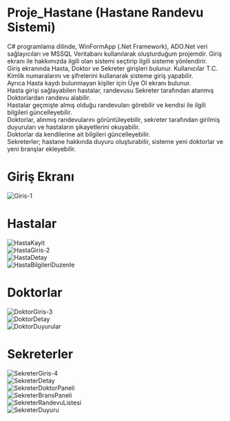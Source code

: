 # Proje_Hastane (Hastane Randevu Sistemi)
C# programlama dilinde, WinFormApp (.Net Framework), ADO.Net veri sağlayıcıları ve MSSQL Veritabanı kullanılarak oluşturduğum projemdir. Giriş ekranı ile hakkımızda ilgili olan sistemi seçtirip ilgili sisteme yönlendirir.<br/>
Giriş ekranında Hasta, Doktor ve Sekreter girişleri bulunur. Kullanıcılar T.C. Kimlik numaralarını ve şifrelerini kullanarak sisteme giriş yapabilir.<br/>
Ayrıca Hasta kaydı bulunmayan kişiler için Üye Ol ekranı bulunur.<br/>
Hasta girişi sağlayabilen hastalar, randevusu Sekreter tarafından atanmış Doktorlardan randevu alabilir.<br/>
Hastalar geçmişte almış olduğu randevuları görebilir ve kendisi ile ilgili bilgileri güncelleyebilir.<br/>
Doktorlar, alınmış randevularını görüntüleyebilir, sekreter tarafından girilmiş duyuruları ve hastaların şikayetlerini okuyabilir.<br/>
Doktorlar da kendilerine ait bilgileri güncelleyebilir.<br/>
Sekreterler; hastane hakkında duyuru oluşturabilir, sisteme yeni doktorlar ve yeni branşlar ekleyebilir.<br/>

# Giriş Ekranı 
![Giris-1](https://github.com/user-attachments/assets/b23651f1-6fb8-4014-be8f-8193182287ef) <br/>

# Hastalar
![HastaKayit](https://github.com/user-attachments/assets/e8b90670-2221-4d2a-a5ae-2c7d2f6fd6fb) <br/>
![HastaGiris-2](https://github.com/user-attachments/assets/15fe3a1d-5ad6-4e70-b7f0-1a7729f4db26) <br/>
![HastaDetay](https://github.com/user-attachments/assets/528b66c5-a155-473e-aab5-b26ed4680ba8) <br/>
![HastaBilgileriDuzenle](https://github.com/user-attachments/assets/5f0233a2-ac2c-4881-9d2c-3bdbf0fb9203) <br/>
# Doktorlar

![DoktorGiris-3](https://github.com/user-attachments/assets/0c162188-d47a-4e0e-9603-3a5ada67753e) <br/>
![DoktorDetay](https://github.com/user-attachments/assets/fd34085e-e8ce-43c8-b0b2-66465ca0e008) <br/>
![DoktorDuyurular](https://github.com/user-attachments/assets/433d5719-b8a4-467b-bbf4-a5995dfdb787) <br/>

# Sekreterler
![SekreterGiris-4](https://github.com/user-attachments/assets/5c64dbcb-f194-4045-afc4-46630dfca34c) <br/>
![SekreterDetay](https://github.com/user-attachments/assets/388c76d0-0139-4f8f-b01f-4cb8e3665f81) <br/>
![SekreterDoktorPaneli](https://github.com/user-attachments/assets/d075202d-2c2c-4c06-ac26-74be4d9accdc) <br/>
![SekreterBransPaneli](https://github.com/user-attachments/assets/78f4500f-dc40-4162-bef8-1727a48e4995) <br/>
![SekreterRandevuListesi](https://github.com/user-attachments/assets/46d5080c-9c09-455c-9a2e-adba9478c37f) <br/>
![SekreterDuyuru](https://github.com/user-attachments/assets/e53c70fc-4821-45c4-8a7c-9a5e105ec43a) <br/>
